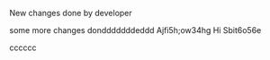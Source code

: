 New changes done by developer

some more changes dondddddddeddd
 Ajfi5h;ow34hg
 Hi Sbit6o56e

cccccc

